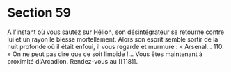 # Section 59

A l'instant où vous sautez sur Hélion, son désintégrateur se retourne contre lui et un rayon le blesse mortellement. Alors son esprit semble sortir de la nuit profonde où il était enfoui, il vous regarde et murmure : « Arsenal... 110. » On ne peut pas dire que ce soit limpide !... Vous êtes maintenant à proximité d'Arcadion. Rendez-vous au [[118]].